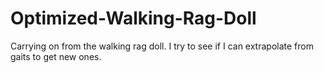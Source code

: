 # Optimized-Walking-Rag-Doll
Carrying on from the walking rag doll. I try to see if I can extrapolate from gaits to get new ones.
